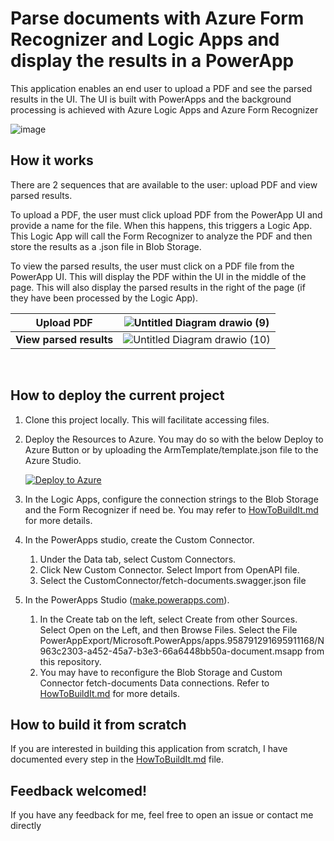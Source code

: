 # Parse documents with Azure Form Recognizer and Logic Apps and display the results in a PowerApp

This application enables an end user to upload a PDF and see the parsed results in the UI. The UI is built with PowerApps and the background processing is achieved with Azure Logic Apps and Azure Form Recognizer

![image](https://user-images.githubusercontent.com/35609369/149397062-715dd270-b5c1-465e-9233-e9d9f53fa453.png)

## How it works

There are 2 sequences that are available to the user: upload PDF and view parsed results. 

To upload a PDF, the user must click upload PDF from the PowerApp UI and provide a name for the file. When this happens, this triggers a Logic App. This Logic App will call the Form Recognizer to analyze the PDF and then store the results as a .json file in Blob Storage. 

To view the parsed results, the user must click on a PDF file from the PowerApp UI. This will display the PDF within the UI in the middle of the page. This will also display the parsed results in the right of the page (if they have been processed by the Logic App). 


**Upload PDF** | ![Untitled Diagram drawio (9)](https://user-images.githubusercontent.com/35609369/149404268-f5931dba-4ef1-4eba-b9a4-0e90a9aae5b2.png)
--- | ---
**View parsed results** | ![Untitled Diagram drawio (10)](https://user-images.githubusercontent.com/35609369/149404252-bab2aa77-d785-441f-8f39-4d8291bfaf61.png)

<br/>

## How to deploy the current project

1. Clone this project locally. This will facilitate accessing files.
2. Deploy the Resources to Azure. You may do so with the below Deploy to Azure Button or by uploading the ArmTemplate/template.json file to the Azure Studio.


    [![Deploy to Azure](https://aka.ms/deploytoazurebutton)](https://portal.azure.com/#create/Microsoft.Template/uri/https%3A%2F%2Fraw.githubusercontent.com%2Fthomasgauvin%2FParse-documents-with-Azure-Form-Recognizer-and-Logic-Apps-and-display-the-results-in-a-PowerApp%2Fmain%2FArmTemplate%2Ftemplate.json)

3. In the Logic Apps, configure the connection strings to the Blob Storage and the Form Recognizer if need be. You may refer to [HowToBuildIt.md](HowToBuildIt.md) for more details.

4. In the PowerApps studio, create the Custom Connector. 
    1. Under the Data tab, select Custom Connectors. 
    2. Click New Custom Connector. Select Import from OpenAPI file.
    3. Select the CustomConnector/fetch-documents.swagger.json file

5. In the PowerApps Studio ([make.powerapps.com](make.powerapps.com)). 
    1. In the Create tab on the left, select Create from other Sources. Select Open on the Left, and then Browse Files. Select the File PowerAppExport/Microsoft.PowerApps/apps.958791291695911168/N963c2303-a452-45a7-b3e3-66a6448bb50a-document.msapp from this repository.
    2. You may have to reconfigure the Blob Storage and Custom Connector fetch-documents Data connections. Refer to [HowToBuildIt.md](HowToBuildIt.md) for more details. 


## How to build it from scratch

If you are interested in building this application from scratch, I have documented every step in the [HowToBuildIt.md](HowToBuildIt.md) file.

## Feedback welcomed! 

If you have any feedback for me, feel free to open an issue or contact me directly